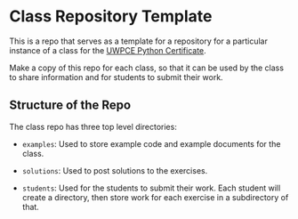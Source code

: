 # Class Repository Template

This is a repo that serves as a template for a repository for a particular
instance of a class for the [UWPCE Python Certificate](https://www.pce.uw.edu/certificates/python-programming).

Make a copy of this repo for each class, so that it can be used by the class to
share information and for students to submit their work.

## Structure of the Repo

The class repo has three top level directories:

* `examples`: Used to store example code and example documents for the class.

* `solutions`: Used to post solutions to the exercises.

* `students`: Used for the students to submit their work. Each student will create
a directory, then store work for each exercise in a subdirectory of that.

